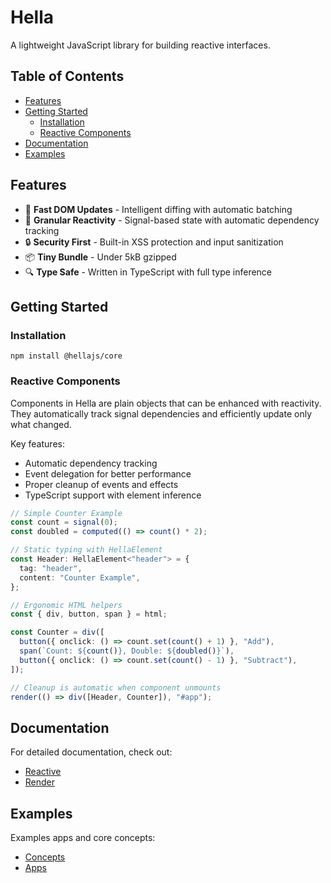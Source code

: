 # Hella

A lightweight JavaScript library for building reactive interfaces.

## Table of Contents

- [Features](#features)
- [Getting Started](#getting-started)
  - [Installation](#installation)
  - [Reactive Components](#reactive-components)
- [Documentation](#documentation)
- [Examples](#examples)

## Features

- 🚀 **Fast DOM Updates** - Intelligent diffing with automatic batching
- 🎯 **Granular Reactivity** - Signal-based state with automatic dependency tracking
- 🔒 **Security First** - Built-in XSS protection and input sanitization
- 📦 **Tiny Bundle** - Under 5kB gzipped
- 🔍 **Type Safe** - Written in TypeScript with full type inference

## Getting Started

### Installation

`npm install @hellajs/core`

### Reactive Components

Components in Hella are plain objects that can be enhanced with reactivity. They automatically track signal dependencies and efficiently update only what changed.

Key features:

- Automatic dependency tracking
- Event delegation for better performance
- Proper cleanup of events and effects
- TypeScript support with element inference

```typescript
// Simple Counter Example
const count = signal(0);
const doubled = computed(() => count() * 2);

// Static typing with HellaElement
const Header: HellaElement<"header"> = {
  tag: "header",
  content: "Counter Example",
};

// Ergonomic HTML helpers
const { div, button, span } = html;

const Counter = div([
  button({ onclick: () => count.set(count() + 1) }, "Add"),
  span(`Count: ${count()}, Double: ${doubled()}`),
  button({ onclick: () => count.set(count() - 1) }, "Subtract"),
]);

// Cleanup is automatic when component unmounts
render(() => div([Header, Counter]), "#app");
```

## Documentation

For detailed documentation, check out:

- [Reactive](https://github.com/omilli/hella/blob/master/docs/reactive.md)
- [Render](https://github.com/omilli/hella/blob/master/docs/render.md)

## Examples

Examples apps and core concepts:

- [Concepts](https://github.com/omilli/hella/tree/master/examples/lib/concepts)
- [Apps](https://github.com/omilli/hella/tree/master/examples/lib/apps)
